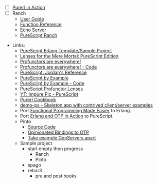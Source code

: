 - [ ] [Purerl in Action](https://github.com/mkohlhaas/Purerl-in-Action)
- [ ] Ranch 
  - [User Guide](https://ninenines.eu/docs/en/ranch/2.1/guide/)
  - [Function Reference](https://ninenines.eu/docs/en/ranch/2.1/manual/)
  - [Echo Server](https://github.com/ninenines/ranch/tree/master/examples/tcp_echo)
  - [PureScript Ranch](https://pursuit.purerl.fun/packages/erl-ranch/0.0.2)
- Links:
  - [PureScript Erlang Template/Sample Project](https://github.com/mkohlhaas/PureScript-Erlang-Template)
  - [Lenses for the Mere Mortal: PureScript Edition](https://github.com/mkohlhaas/Lenses-for-the-Mere-Mortals-PureScript)
  - [Profunctors are everywhere!](https://dev.to/meeshkan/profunctors-are-everywhere-27m4)
  - [Profunctors are everywhere! - Code](https://github.com/mkohlhaas/Profunctors-are-Everywhere)
  - [PureScript: Jordan's Reference](https://jordanmartinez.github.io/purescript-jordans-reference-site/)
  - [PureScript by Example](https://book.purescript.org/)
  - [PureScript by Example - Code](https://github.com/mkohlhaas/PureScript-by-Example)
  - [PureScript Profunctor Lenses](https://github.com/purescript-contrib/purescript-profunctor-lenses)
  - [YT: Impure Pic - PureScript](https://www.youtube.com/playlist?list=PLxn_Aq3QlOQd3nyoe9vv72qQwP2qAfP6r)
  - [Purerl Cookbook](https://purerl-cookbook.readthedocs.io/en/main/index.html)
  - [demo-ps - Skeleton app with contrived client/server examples](https://github.com/id3as/demo-ps)
  - Port [Functional Programming Made Easier](https://github.com/mkohlhaas/Functional-Programming-Made-Easier) to Erlang.
  - Port [Erlang and OTP in Action](https://github.com/mkohlhaas/Erlang-and-OTP-in-Action) to PureScript.
  - Pinto
    - [Source Code](https://github.com/id3as/purescript-erl-pinto)
    - [Opinionated Bindings to OTP](https://github.com/id3as/purescript-erl-pinto/blob/v0.1.0/README.md)
    - [Take example GenServers apart](https://github.com/id3as/demo-ps/blob/main/server/src/BookSup.purs#L41)
  - Sample project
    - start empty then progress
      - Ranch
      - Pinto 
    - spago
    - rebar3
      - pre and post hooks
